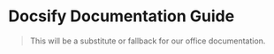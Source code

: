 # Docsify Documentation Guide

> This will be a substitute or fallback for our office documentation.
